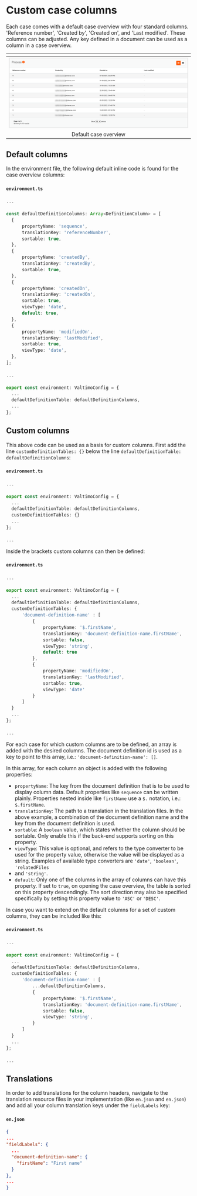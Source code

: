 # Custom case columns

Each case comes with a default case overview with four standard columns. 'Reference number', 'Created by', 'Created on',
and 'Last modified'. These columns can be adjusted. Any key defined in a document can be used as a column in a case
overview.

| <!-- -->                                                      |
|---------------------------------------------------------------|
| ![Default case detail list](img/default-case-detail-list.png) |
| <center>Default case overview</center>                        |

## Default columns

In the environment file, the following default inline code is found for the case overview columns:

#### **`environment.ts`**
  ```typescript
...

const defaultDefinitionColumns: Array<DefinitionColumn> = [
    {
        propertyName: 'sequence',
        translationKey: 'referenceNumber',
        sortable: true,
    },
    {
        propertyName: 'createdBy',
        translationKey: 'createdBy',
        sortable: true,
    },
    {
        propertyName: 'createdOn',
        translationKey: 'createdOn',
        sortable: true,
        viewType: 'date',
        default: true,
    },
    {
        propertyName: 'modifiedOn',
        translationKey: 'lastModified',
        sortable: true,
        viewType: 'date',
    },
];

...

export const environment: ValtimoConfig = {
    ...
    defaultDefinitionTable: defaultDefinitionColumns,
    ...
};
  ```

## Custom columns

This above code can be used as a basis for custom columns. First add the line `customDefinitionTables: {}` below the
line `defaultDefinitionTable: defaultDefinitionColumns`:

#### **`environment.ts`**
  ```typescript
...

export const environment: ValtimoConfig = {
    ...
    defaultDefinitionTable: defaultDefinitionColumns,
    customDefinitionTables: {}
    ...
};

...
  ```

Inside the brackets custom columns can then be defined:

#### **`environment.ts`**
  ```typescript
...

export const environment: ValtimoConfig = {
    ...
    defaultDefinitionTable: defaultDefinitionColumns,
    customDefinitionTables: {
        'document-definition-name' : [
            {
                propertyName: '$.firstName',
                translationKey: 'document-definition-name.firstName',
                sortable: false,
                viewType: 'string',
                default: true
            },
            {
                propertyName: 'modifiedOn',
                translationKey: 'lastModified',
                sortable: true,
                viewType: 'date'
            }
        ]
    }
    ...
};

...
  ```

For each case for which custom columns are to be defined, an array is added with the desired columns. The document
definition id is used as a key to point to this array, i.e.:  `'document-definition-name': []`.

In this array, for each column an object is added with the following properties:

- `propertyName`: The key from the document definition that is to be used to display column data. Default properties
like `sequence` can be written plainly. Properties nested inside like `firstName` use a `$.` notation, i.e.: 
`$.firstName`.
- `translationKey`: The path to a translation in the translation files. In the above example, a combination of the
document definition name and the key from the document definition is used.
- `sortable`: A `boolean` value, which states whether the column should be sortable. Only enable this if the back-end
supports sorting on this property.
- `viewType`: This value is optional, and refers to the type converter to be used for the property value, otherwise the
value will be displayed as a string. Examples of available type converters are `'date'`, `'boolean'`, `'relatedFiles `
- and `'string'`.
- `default`: Only one of the columns in the array of columns can have this property. If set to `true`, on opening the
case overview, the table is sorted on this property descendingly. The sort direction may also be specified specifically
by setting this property value to `'ASC'` or `'DESC'`.

In case you want to extend on the default columns for a set of custom columns, they can be included like this:

#### **`environment.ts`**
  ```typescript
...

export const environment: ValtimoConfig = {
    ...
    defaultDefinitionTable: defaultDefinitionColumns,
    customDefinitionTables: {
        'document-definition-name' : [
            ...defaultDefinitionColumns,
            {
                propertyName: '$.firstName',
                translationKey: 'document-definition-name.firstName',
                sortable: false,
                viewType: 'string',
            }
        ]
    }
    ...
};

...
  ```

## Translations

In order to add translations for the column headers, navigate to the translation resource files in your implementation
(like `en.json` and `en.json`) and add all your column translation keys under the `fieldLabels` key:

#### **`en.json`**
  ```json
{
  ...
  "fieldLabels": {
    ...
    "document-definition-name": {
      "firstName": "First name"
    }
  },
  ...
}
  ```